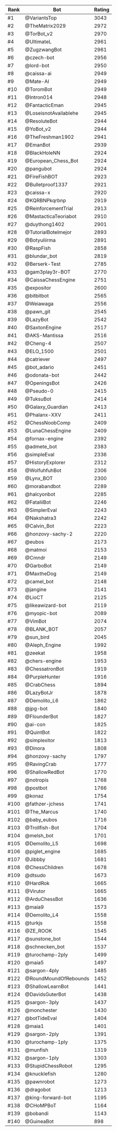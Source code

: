 Rank|Bot|Rating
---|---|---
#1|@VariantsTop|3043
#2|@TheMatrix2029|2972
#3|@TorBot_v2|2970
#4|@UltimateL|2961
#5|@ZugzwangBot|2961
#6|@czech-bot|2956
#7|@lord-bot|2950
#8|@caissa-ai|2949
#9|@Mate-AI|2949
#10|@ToromBot|2949
#11|@Intron014|2948
#12|@FantacticEman|2945
#13|@LoseisnotAvailablehe|2945
#14|@ResoluteBot|2944
#15|@YoBot_v2|2944
#16|@TheFreshman1902|2941
#17|@EmanBot|2939
#18|@BlackHoleNN|2924
#19|@European_Chess_Bot|2924
#20|@pangubot|2924
#21|@FireFishBOT|2923
#22|@Bulletproof1337|2921
#23|@caissa-x|2920
#24|@KQRBNPkqrbnp|2919
#25|@ReinforcementTrial|2913
#26|@MastacticaTeoriabot|2910
#27|@duythong1402|2901
#28|@TutorialBotelmejor|2893
#29|@Botyuliirma|2891
#30|@RaspFish|2858
#31|@blundar_bot|2819
#32|@Berserk-Test|2785
#33|@gam3play3r-BOT|2770
#34|@CaissaChessEngine|2751
#35|@expositor|2600
#36|@bitbitbot|2565
#37|@Weiawaga|2556
#38|@pawn_git|2545
#39|@LazyBot|2542
#40|@SaxtonEngine|2517
#41|@AKS-Mantissa|2516
#42|@Cheng-4|2507
#43|@ELO_1500|2501
#44|@catriever|2497
#45|@bot_adario|2451
#46|@odonata-bot|2442
#47|@OpeningsBot|2426
#48|@Pseudo-0|2415
#49|@TuksuBot|2414
#50|@Galaxy_Guardian|2413
#51|@Phalanx-XXV|2411
#52|@ChessNoobComp|2409
#53|@LunaChessEngine|2409
#54|@fornax-engine|2392
#55|@admete_bot|2383
#56|@simpleEval|2336
#57|@HistoryExplorer|2312
#58|@WolfuhfuhBot|2306
#59|@Lynx_BOT|2300
#60|@morabandbot|2289
#61|@halcyonbot|2285
#62|@FataliiBot|2246
#63|@SimplerEval|2243
#64|@Nakshatra3|2242
#65|@Calvin_Bot|2223
#66|@honzovy-sachy-2|2220
#67|@eubos|2173
#68|@matmoi|2153
#69|@Cmndr|2149
#70|@GarboBot|2149
#71|@MaxtheDog|2149
#72|@camel_bot|2148
#73|@jangine|2141
#74|@LioCT|2125
#75|@likeawizard-bot|2119
#76|@myopic-bot|2089
#77|@VimBot|2074
#78|@BLANK_BOT|2057
#79|@sun_bird|2045
#80|@Aleph_Engine|1992
#81|@zeekat|1958
#82|@chers-engine|1953
#83|@ChessatronBot|1919
#84|@PurpleHunter|1916
#85|@CrabChess|1894
#86|@LazyBotJr|1878
#87|@Demolito_L6|1862
#88|@jpg-bot|1840
#89|@FlounderBot|1827
#90|@ai-con|1825
#91|@QuintBot|1822
#92|@simplexitor|1813
#93|@Dinora|1808
#94|@honzovy-sachy|1797
#95|@RavingCrab|1777
#96|@ShallowRedBot|1770
#97|@notropis|1768
#98|@postbot|1766
#99|@konaz|1754
#100|@fathzer-jchess|1741
#101|@The_Marcus|1740
#102|@baby_eubos|1716
#103|@Trollfish-Bot|1704
#104|@melsh_bot|1701
#105|@Demolito_L5|1698
#106|@piglet_engine|1685
#107|@Jibbby|1681
#108|@ChessChildren|1678
#109|@dtsudo|1673
#110|@HardRok|1665
#111|@Virutor|1665
#112|@ArduChessBot|1636
#113|@maia9|1573
#114|@Demolito_L4|1558
#115|@turkjs|1558
#116|@ZE_ROOK|1545
#117|@sunstone_bot|1544
#118|@schnecken_bot|1537
#119|@turochamp-2ply|1499
#120|@maia5|1497
#121|@sargon-4ply|1485
#122|@RoundMoundOfRebounds|1452
#123|@ShallowLearnBot|1441
#124|@DavidsGuterBot|1438
#125|@sargon-3ply|1437
#126|@monchester|1430
#127|@botTideEval|1404
#128|@maia1|1401
#129|@sargon-2ply|1391
#130|@turochamp-1ply|1375
#131|@munfish|1319
#132|@sargon-1ply|1303
#133|@StupidChessRobot|1295
#134|@knucklefish|1280
#135|@pawnrobot|1273
#136|@dragobot|1213
#137|@king-forward-bot|1195
#138|@CHoMPBoT|1164
#139|@bobandi|1143
#140|@GuineaBot|898
